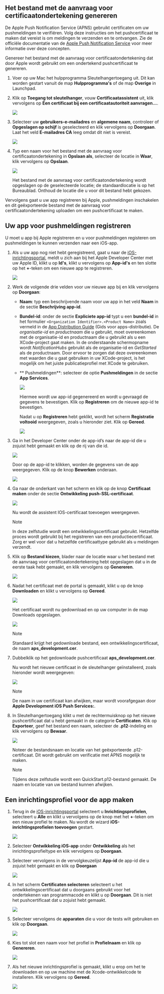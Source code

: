 

## <a name="generate-the-certificate-signing-request-file"></a>Het bestand met de aanvraag voor certificaatondertekening genereren
De Apple Push Notification Service (APNS) gebruikt certificaten om uw pushmeldingen te verifiëren. Volg deze instructies om het pushcertificaat te maken dat vereist is om meldingen te verzenden en te ontvangen. Zie de officiële documentatie van de [Apple Push Notification Service](http://go.microsoft.com/fwlink/p/?LinkId=272584) voor meer informatie over deze concepten.

Genereer het bestand met de aanvraag voor certificaatondertekening dat door Apple wordt gebruikt om een ondertekend pushcertificaat te genereren.

1. Voer op uw Mac het hulpprogramma Sleutelhangertoegang uit. Dit kan worden gestart vanuit de map **Hulpprogramma's** of de map **Overige** in Launchpad.
2. Klik op **Toegang tot sleutelhanger**, vouw **Certificaatassistent** uit, klik vervolgens op **Een certificaat bij een certificaatautoriteit aanvragen...**.
   
      ![](./media/notification-hubs-enable-apple-push-notifications/notification-hubs-request-cert-from-ca.png)
3. Selecteer uw **gebruikers-e-mailadres** en **algemene naam**, controleer of **Opgeslagen op schijf** is geselecteerd en klik vervolgens op **Doorgaan**. Laat het veld **E-mailadres CA** leeg omdat dit niet is vereist.
   
      ![](./media/notification-hubs-enable-apple-push-notifications/notification-hubs-csr-info.png)
4. Typ een naam voor het bestand met de aanvraag voor certificaatondertekening in **Opslaan als**, selecteer de locatie in **Waar**, klik vervolgens op **Opslaan**.
   
      ![](./media/notification-hubs-enable-apple-push-notifications/notification-hubs-save-csr.png)
   
      Het bestand met de aanvraag voor certificaatondertekening wordt opgeslagen op de geselecteerde locatie; de standaardlocatie is op het Bureaublad. Onthoud de locatie die u voor dit bestand hebt gekozen.

Vervolgens gaat u uw app registreren bij Apple, pushmeldingen inschakelen en dit geëxporteerde bestand met de aanvraag voor certificaatondertekening uploaden om een pushcertificaat te maken.

## <a name="register-your-app-for-push-notifications"></a>Uw app voor pushmeldingen registreren
U moet u app bij Apple registreren en u voor pushmeldingen registeren om pushmeldingen te kunnen verzenden naar een iOS-app.  

1. Als u uw app nog niet hebt geregistreerd, gaat u naar de <a href="http://go.microsoft.com/fwlink/p/?LinkId=272456" target="_blank">iOS-inrichtingsportal</a>, meldt u zich aan bij het Apple Developer Center met uw Apple ID, klikt u op **Id's**, klikt u vervolgens op **App-id's** en ten slotte op het **+**-teken om een nieuwe app te registreren.
   
      ![](./media/notification-hubs-enable-apple-push-notifications/notification-hubs-ios-appids.png)
      
2. Werk de volgende drie velden voor uw nieuwe app bij en klik vervolgens op **Doorgaan**:
   
   * **Naam**: typ een beschrijvende naam voor uw app in het veld **Naam** in de sectie **Beschrijving app-id**.
   * **Bundel-id**: onder de sectie **Expliciete app-id** typt u een **bundel-id** in het formulier `<Organization Identifier>.<Product Name>` zoals vermeld in de [App Distribution Guide](https://developer.apple.com/library/mac/documentation/IDEs/Conceptual/AppDistributionGuide/ConfiguringYourApp/ConfiguringYourApp.html#//apple_ref/doc/uid/TP40012582-CH28-SW8) (Gids voor apps-distributie). De *organisatie-id* en *productnaam* die u gebruikt, moet overeenkomen met de organisatie-id en productnaam die u gebruikt als u een XCode-project gaat maken. In de onderstaande schermopname wordt *NotificationHubs* gebruikt als de organisatie-id en *GetStarted* als de productnaam. Door ervoor te zorgen dat deze overeenkomen met waarden die u gaat gebruiken in uw XCode-project, is het mogelijk om het juiste publicatieprofiel met XCode te gebruiken. 
   * ** Pushmeldingen**: selecteer de optie **Pushmeldingen** in de sectie **App Services**.
     
      ![](./media/notification-hubs-enable-apple-push-notifications/notification-hubs-new-appid-info.png)
     
      Hiermee wordt uw app-id gegenereerd en wordt u gevraagd de gegevens te bevestigen. Klik op **Registreren** om de nieuwe app-id te bevestigen.
     
      Nadat u op **Registreren** hebt geklikt, wordt het scherm **Registratie voltooid** weergegeven, zoals u hieronder ziet. Klik op **Gereed**.
      
      ![](./media/notification-hubs-enable-apple-push-notifications/notification-hubs-appid-registration-complete.png)


1. Ga in het Developer Center onder de app-id’s naar de app-id die u zojuist hebt gemaakt en klik op de rij van die id.
   
      ![](./media/notification-hubs-enable-apple-push-notifications/notification-hubs-ios-appids2.png)
   
      Door op de app-id te klikken, worden de gegevens van de app weergegeven. Klik op de knop **Bewerken** onderaan.
   
      ![](./media/notification-hubs-enable-apple-push-notifications/notification-hubs-edit-appid.png)
      
2. Ga naar de onderkant van het scherm en klik op de knop **Certificaat maken** onder de sectie **Ontwikkeling push-SSL-certificaat**.
   
      ![](./media/notification-hubs-enable-apple-push-notifications/notification-hubs-appid-create-cert.png)
   
      Nu wordt de assistent IOS-certificaat toevoegen weergegeven.
   
   > [!NOTE]
   > In deze zelfstudie wordt een ontwikkelingscertificaat gebruikt. Hetzelfde proces wordt gebruikt bij het registreren van een productiecertificaat. Zorg er wel voor dat u hetzelfde certificaattype gebruikt als u meldingen verzendt.
   > 
   > 
3. Klik op **Bestand kiezen**, blader naar de locatie waar u het bestand met de aanvraag voor certificaatondertekening hebt opgeslagen dat u in de eerste taak hebt gemaakt, en klik vervolgens op **Genereren**.
   
      ![](./media/notification-hubs-enable-apple-push-notifications/notification-hubs-appid-cert-choose-csr.png)
4. Nadat het certificaat met de portal is gemaakt, klikt u op de knop **Downloaden** en klikt u vervolgens op **Gereed**.
   
      ![](./media/notification-hubs-enable-apple-push-notifications/notification-hubs-appid-download-cert.png)
   
      Het certificaat wordt nu gedownload en op uw computer in de map Downloads opgeslagen.
   
      ![](./media/notification-hubs-enable-apple-push-notifications/notification-hubs-cert-downloaded.png)
   
   > [!NOTE]
   > Standaard krijgt het gedownloade bestand, een ontwikkelingscertificaat, de naam **aps_development.cer**.
   > 
   > 
5. Dubbelklik op het gedownloade pushcertificaat **aps_development.cer**.
   
      Nu wordt het nieuwe certificaat in de sleutelhanger geïnstalleerd, zoals hieronder wordt weergegeven:
   
      ![](./media/notification-hubs-enable-apple-push-notifications/notification-hubs-cert-in-keychain.png)
   
   > [!NOTE]
   > De naam in uw certificaat kan afwijken, maar wordt voorafgegaan door **Apple Development iOS Push Services:**.
   > 
   > 
6. In Sleutelhangertoegang klikt u met de rechtermuisknop op het nieuwe pushcertificaat dat u hebt gemaakt in de categorie **Certificaten**. Klik op **Exporteer**, geef het bestand een naam, selecteer de **.p12**-indeling en klik vervolgens op **Bewaar**.
   
    ![](./media/notification-hubs-enable-apple-push-notifications/notification-hubs-export-cert-p12.png)
   
    Noteer de bestandsnaam en locatie van het geëxporteerde .p12-certificaat. Dit wordt gebruikt om verificatie met APNS mogelijk te maken.
   
   > [!NOTE]
   > Tijdens deze zelfstudie wordt een QuickStart.p12-bestand gemaakt. De naam en locatie van uw bestand kunnen afwijken.
   > 
   > 

## <a name="create-a-provisioning-profile-for-the-app"></a>Een inrichtingsprofiel voor de app maken
1. Terug in de <a href="http://go.microsoft.com/fwlink/p/?LinkId=272456" target="_blank">iOS-inrichtingsportal</a> selecteert u **Inrichtingsprofielen**, selecteert u **Alle** en klikt u vervolgens op de knop met het **+**-teken om een nieuw profiel te maken. Nu wordt de wizard **iOS-inrichtingsprofielen toevoegen** gestart.
   
      ![](./media/notification-hubs-enable-apple-push-notifications/notification-hubs-new-provisioning-profile.png)
2. Selecteer **Ontwikkeling iOS-app** onder **Ontwikkeling** als het inrichtingsprofieltype en klik vervolgens op **Doorgaan**. 
3. Selecteer vervolgens in de vervolgkeuzelijst **App-id** de app-id die u zojuist hebt gemaakt en klik op **Doorgaan**
   
      ![](./media/notification-hubs-enable-apple-push-notifications/notification-hubs-select-appid-for-provisioning.png)
4. In het scherm **Certificaten selecteren** selecteert u het ontwikkelingscertificaat dat u doorgaans gebruikt voor het ondertekenen van programmacode en klikt u op **Doorgaan**. Dit is niet het pushcertificaat dat u zojuist hebt gemaakt.
   
      ![](./media/notification-hubs-enable-apple-push-notifications/notification-hubs-provisioning-select-cert.png)
5. Selecteer vervolgens de **apparaten** die u voor de tests wilt gebruiken en klik op **Doorgaan**.
   
      ![](./media/notification-hubs-enable-apple-push-notifications/notification-hubs-provisioning-select-devices.png)
6. Kies tot slot een naam voor het profiel in **Profielnaam** en klik op **Genereren**.
   
      ![](./media/notification-hubs-enable-apple-push-notifications/notification-hubs-provisioning-name-profile.png)
7. Als het nieuwe inrichtingsprofiel is gemaakt, klikt u erop om het te downloaden en op uw machine met de Xcode-ontwikkelcode te installeren. Klik vervolgens op **Gereed**.
   
      ![](./media/notification-hubs-enable-apple-push-notifications/notification-hubs-provisioning-profile-ready.png)


<!--HONumber=Dec16_HO1-->


